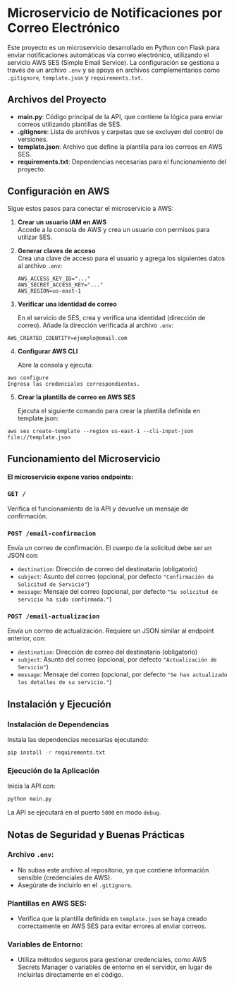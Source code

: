 # Microservicio de Notificaciones por Correo Electrónico

Este proyecto es un microservicio desarrollado en Python con Flask para enviar notificaciones automáticas vía correo electrónico, utilizando el servicio AWS SES (Simple Email Service). La configuración se gestiona a través de un archivo `.env` y se apoya en archivos complementarios como `.gitignore`, `template.json` y `requirements.txt`.

## Archivos del Proyecto

- **main.py**: Código principal de la API, que contiene la lógica para enviar correos utilizando plantillas de SES.
- **.gitignore**: Lista de archivos y carpetas que se excluyen del control de versiones.
- **template.json**: Archivo que define la plantilla para los correos en AWS SES.
- **requirements.txt**: Dependencias necesarias para el funcionamiento del proyecto.

## Configuración en AWS

Sigue estos pasos para conectar el microservicio a AWS:

1. **Crear un usuario IAM en AWS**  
   Accede a la consola de AWS y crea un usuario con permisos para utilizar SES.

2. **Generar claves de acceso**  
   Crea una clave de acceso para el usuario y agrega los siguientes datos al archivo `.env`:
   ```env
   AWS_ACCESS_KEY_ID="..."
   AWS_SECRET_ACCESS_KEY="..."
   AWS_REGION=us-east-1
    ```
   
3. **Verificar una identidad de correo**

   En el servicio de SES, crea y verifica una identidad (dirección de correo). Añade la dirección verificada al archivo `.env`:

```env
AWS_CREATED_IDENTITY=ejemplo@email.com
```

4. **Configurar AWS CLI**

   Abre la consola y ejecuta:


```env
aws configure
Ingresa las credenciales correspondientes.
```
5. **Crear la plantilla de correo en AWS SES**

   Ejecuta el siguiente comando para crear la plantilla definida en template.json:
```env
aws ses create-template --region us-east-1 --cli-input-json file://template.json
```

## Funcionamiento del Microservicio
#### El microservicio expone varios endpoints:
### `GET /`
Verifica el funcionamiento de la API y devuelve un mensaje de confirmación.

### `POST /email-confirmacion`
Envía un correo de confirmación. El cuerpo de la solicitud debe ser un JSON con:

- `destination`: Dirección de correo del destinatario (obligatorio)
- `subject`: Asunto del correo (opcional, por defecto `"Confirmación de Solicitud de Servicio"`)
- `message`: Mensaje del correo (opcional, por defecto `"Su solicitud de servicio ha sido confirmada."`)

### `POST /email-actualizacion`
Envía un correo de actualización. Requiere un JSON similar al endpoint anterior, con:

- `destination`: Dirección de correo del destinatario (obligatorio)
- `subject`: Asunto del correo (opcional, por defecto `"Actualización de Servicio"`)
- `message`: Mensaje del correo (opcional, por defecto `"Se han actualizado los detalles de su servicio."`)


## Instalación y Ejecución
### Instalación de Dependencias
Instala las dependencias necesarias ejecutando:

```sh
pip install -r requirements.txt
```

### Ejecución de la Aplicación
Inicia la API con:
```sh
python main.py
```
La API se ejecutará en el puerto `5000` en modo `debug`.

## Notas de Seguridad y Buenas Prácticas


### Archivo `.env`:
- No subas este archivo al repositorio, ya que contiene información sensible (credenciales de AWS).
- Asegúrate de incluirlo en el `.gitignore`.

### Plantillas en AWS SES:
- Verifica que la plantilla definida en `template.json` se haya creado correctamente en AWS SES para evitar errores al enviar correos.

### Variables de Entorno:
- Utiliza métodos seguros para gestionar credenciales, como AWS Secrets Manager o variables de entorno en el servidor, en lugar de incluirlas directamente en el código.



